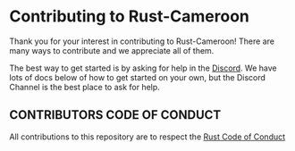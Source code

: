 # Contributing to Rust-Cameroon

Thank you for your interest in contributing to Rust-Cameroon! There are many ways to contribute and we appreciate all of them.

The best way to get started is by asking for help in the [Discord](https://discord.gg/Y5qqazcR7c). We have lots of docs below of how to get started on your own, but the Discord Channel is the best place to ask for help.

## CONTRIBUTORS CODE OF CONDUCT

All contributions to this repository are to respect the [Rust Code of Conduct](https://www.rust-lang.org/policies/code-of-conduct)
